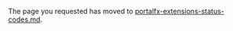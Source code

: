 
The page you requested has moved to [portalfx-extensions-status-codes.md](portalfx-extensions-status-codes.md). 
